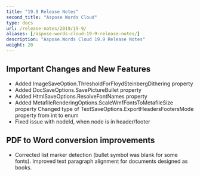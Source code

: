 ```yaml
---
title: "19.9 Release Notes"
second_title: "Aspose Words Cloud"
type: docs
url: /release-notes/2019/19-9/
aliases: [/aspose-words-cloud-19-9-release-notes/]
description: "Aspose.Words Cloud 19.9 Release Notes"
weight: 20
---
```


## Important Changes and New Features

- Added ImageSaveOption.ThresholdForFloydSteinbergDithering property
- Added DocSaveOptions.SavePictureBullet property
- Added HtmlSaveOptions.ResolveFontNames property
- Added MetafileRenderingOptions.ScaleWmfFontsToMetafileSize property Changed type of TextSaveOptions.ExportHeadersFootersMode property from int to enum 
- Fixed issue with nodeId, when node is in header/footer

## PDF to Word conversion improvements

- Corrected list marker detection (bullet symbol was blank for some fonts). Improved text paragraph alignment for documents designed as books.
